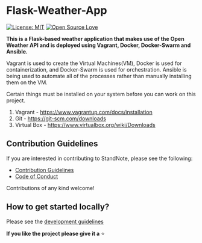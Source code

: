# Flask-Weather-App

[![License: MIT](https://img.shields.io/badge/License-MIT-yellow.svg)](https://opensource.org/licenses/MIT) [![Open Source Love](https://badges.frapsoft.com/os/v1/open-source.svg?v=103)](https://github.com/ellerbrock/open-source-badges/)


**This is a Flask-based weather application that makes use of the Open Weather API and is deployed using Vagrant, Docker, Docker-Swarm and Ansible.**

Vagrant is used to create the Virtual Machines(VM), Docker is used for containerization, and Docker-Swarm is used for orchestration. Ansible is being used to automate all of the processes rather than manually installing them on the VM.

Certain things must be installed on your system before you can work on this project.

1. Vagrant - https://www.vagrantup.com/docs/installation
2. Git - https://git-scm.com/downloads
3. Virtual Box - https://www.virtualbox.org/wiki/Downloads

## Contribution Guidelines

If you are interested in contributing to StandNote, please see the following:

- [Contribution Guidelines](/CONTRIBUTING.md)
- [Code of Conduct](/CODE_OF_CONDUCT.md)

Contributions of any kind welcome!

## How to get started locally?

Please see the [development guidelines](/development_guide.md)

**If you like the project please give it a** :star:
